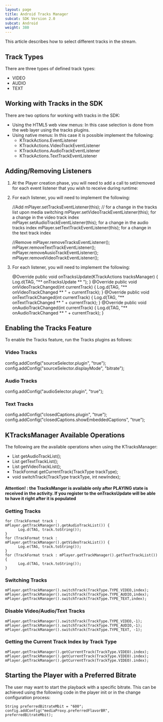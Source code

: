 ```yaml
---
layout: page
title: Android Tracks Manager
subcat: SDK Version 2.0
subcat: Android
weight: 380
---
```


This article describes how to select different tracks in the stream.

## Track Types  

There are three types of defined track types:
* VIDEO
* AUDIO
* TEXT

## Working with Tracks in the SDK  

There are two options for working with tracks in the SDK:

* Using the HTML5 web view menus: In this case selection is done from the web layer using the tracks plugins.
* Using native menus: In this case it is possible implement the following:
     * KTrackActions.EventListener
     * KTrackActions.VideoTrackEventListener
     * KTrackActions.AudioTrackEventListener
     * KTrackActions.TextTrackEventListener
    
## Adding/Removing Listeners  
     
1. At the Player creation phase, you will need to add a call to set/removed for each event listener that you wish to receive during runtime:
2. For each listener, you will need to implement the following:
   
   	 //Add
   	 mPlayer.setTracksEventListener(this); // for a change in the tracks list upon media switching
   	 mPlayer.setVideoTrackEventListener(this); for a change in the video track index
   	 mPlayer.setAudioTrackEventListener(this); for a change in the audio tracks index
   	 mPlayer.setTextTrackEventListener(this);  for a change in the text track index
   	
   	 
   	 //Remove
   	 mPlayer.removeTracksEventListener();
   	 mPlayer.removeTextTrackEventListener();
   	 mPlayer.removeAusioTrackEventListener();
   	 mPlayer.removeVideoTrackEventListener();
   	 
            
2. For each listener, you will need to implement the following:

    @Override
    public void onTracksUpdate(KTrackActions tracksManager) {
		Log.d(TAG, "** onTracksUpdate ** ");
    }
    @Override
    public void onVideoTrackChanged(int currentTrack) {
       Log.d(TAG, "** onVideoTrackChanged ** " + currentTrack);
    }
    @Override
    public void onTextTrackChanged(int currentTrack) {
        Log.d(TAG, "** onTextTrackChanged ** " + currentTrack);
    }
    @Override
    public void onAudioTrackChanged(int currentTrack) {
        Log.d(TAG, "** onAudioTrackChanged ** " + currentTrack);
    }
  

## Enabling the Tracks Feature  

To enable the Tracks feature, run the Tracks plugins as follows:

### Video Tracks  

config.addConfig("sourceSelector.plugin", "true");
config.addConfig("sourceSelector.displayMode", "bitrate");

### Audio Tracks  

config.addConfig("audioSelector.plugin", "true");

### Text Tracks  

config.addConfig("closedCaptions.plugin", "true");
config.addConfig("closedCaptions.showEmbeddedCaptions", "true");


## KTracksManager Available Operations  

The following are the available operations when using the KTracksManager:

* List<TrackFormat> getAudioTrackList();
* List<TrackFormat> getTextTrackList();
* List<TrackFormat> getVideoTrackList();
* TrackFormat       getCurrentTrack(TrackType trackType);
* void              switchTrack(TrackType trackType, int newIndex);

#### Attention! : the TracksManger is available only after PLAYING state is received in the activity. If you register to the onTracksUpdate will be able to have it right after it is populated

###  Getting Tracks  

	for (TrackFormat track : mPlayer.getTrackManager().getAudioTrackList()) {
          Log.d(TAG, track.toString());
    }
    for (TrackFormat track : mPlayer.getTrackManager().getVideoTrackList()) {
          Log.e(TAG, track.toString());
    }
    for (TrackFormat track : mPlayer.getTrackManager().getTextTrackList()) {
          Log.d(TAG, track.toString());
    }

###  Switching Tracks  


  	mPlayer.getTrackManager().switchTrack(TrackType.TYPE_VIDEO,index);
  	mPlayer.getTrackManager().switchTrack(TrackType.TYPE_AUDIO,index);
  	mPlayer.getTrackManager().switchTrack(TrackType.TYPE_TEXT,index);

###  Disable Video/Audio/Text Tracks  


  	mPlayer.getTrackManager().switchTrack(TrackType.TYPE_VIDEO,-1);
  	mPlayer.getTrackManager().switchTrack(TrackType.TYPE_AUDIO,-1);
  	mPlayer.getTrackManager().switchTrack(TrackType.TYPE_TEXT, -1);



###  Getting the Current Track Index by Track Type  

	mPlayer.getTrackManager().getCurrentTrack(TrackType.VIDEO).index);
	mPlayer.getTrackManager().getCurrentTrack(TrackType.VIDEO).index);
	mPlayer.getTrackManager().getCurrentTrack(TrackType.VIDEO).index);


##  Starting the Player with a Preferred Bitrate  

The user may want to start the playback with a specific bitrate. This can be achieved using the following code in the player init or in the change configuration process:

	String preferredBitrateMbit = "600";
	config.addConfig("mediaProxy.preferredFlavorBR", preferredBitrateMbit);

